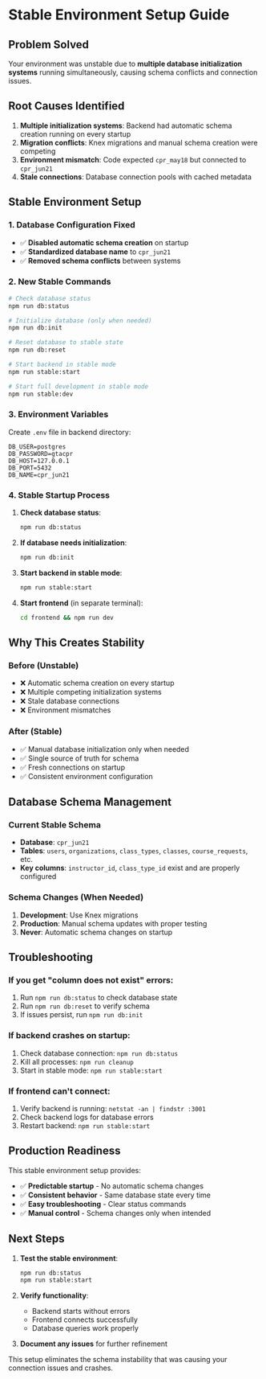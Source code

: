 # Stable Environment Setup Guide

## Problem Solved

Your environment was unstable due to **multiple database initialization systems** running simultaneously, causing schema conflicts and connection issues.

## Root Causes Identified

1. **Multiple initialization systems**: Backend had automatic schema creation running on every startup
2. **Migration conflicts**: Knex migrations and manual schema creation were competing
3. **Environment mismatch**: Code expected `cpr_may18` but connected to `cpr_jun21`
4. **Stale connections**: Database connection pools with cached metadata

## Stable Environment Setup

### 1. Database Configuration Fixed

- ✅ **Disabled automatic schema creation** on startup
- ✅ **Standardized database name** to `cpr_jun21`
- ✅ **Removed schema conflicts** between systems

### 2. New Stable Commands

```bash
# Check database status
npm run db:status

# Initialize database (only when needed)
npm run db:init

# Reset database to stable state
npm run db:reset

# Start backend in stable mode
npm run stable:start

# Start full development in stable mode
npm run stable:dev
```

### 3. Environment Variables

Create `.env` file in backend directory:

```env
DB_USER=postgres
DB_PASSWORD=gtacpr
DB_HOST=127.0.0.1
DB_PORT=5432
DB_NAME=cpr_jun21
```

### 4. Stable Startup Process

1. **Check database status**:
   ```bash
   npm run db:status
   ```

2. **If database needs initialization**:
   ```bash
   npm run db:init
   ```

3. **Start backend in stable mode**:
   ```bash
   npm run stable:start
   ```

4. **Start frontend** (in separate terminal):
   ```bash
   cd frontend && npm run dev
   ```

## Why This Creates Stability

### Before (Unstable)
- ❌ Automatic schema creation on every startup
- ❌ Multiple competing initialization systems
- ❌ Stale database connections
- ❌ Environment mismatches

### After (Stable)
- ✅ Manual database initialization only when needed
- ✅ Single source of truth for schema
- ✅ Fresh connections on startup
- ✅ Consistent environment configuration

## Database Schema Management

### Current Stable Schema
- **Database**: `cpr_jun21`
- **Tables**: `users`, `organizations`, `class_types`, `classes`, `course_requests`, etc.
- **Key columns**: `instructor_id`, `class_type_id` exist and are properly configured

### Schema Changes (When Needed)
1. **Development**: Use Knex migrations
2. **Production**: Manual schema updates with proper testing
3. **Never**: Automatic schema changes on startup

## Troubleshooting

### If you get "column does not exist" errors:
1. Run `npm run db:status` to check database state
2. Run `npm run db:reset` to verify schema
3. If issues persist, run `npm run db:init`

### If backend crashes on startup:
1. Check database connection: `npm run db:status`
2. Kill all processes: `npm run cleanup`
3. Start in stable mode: `npm run stable:start`

### If frontend can't connect:
1. Verify backend is running: `netstat -an | findstr :3001`
2. Check backend logs for database errors
3. Restart backend: `npm run stable:start`

## Production Readiness

This stable environment setup provides:
- ✅ **Predictable startup** - No automatic schema changes
- ✅ **Consistent behavior** - Same database state every time
- ✅ **Easy troubleshooting** - Clear status commands
- ✅ **Manual control** - Schema changes only when intended

## Next Steps

1. **Test the stable environment**:
   ```bash
   npm run db:status
   npm run stable:start
   ```

2. **Verify functionality**:
   - Backend starts without errors
   - Frontend connects successfully
   - Database queries work properly

3. **Document any issues** for further refinement

This setup eliminates the schema instability that was causing your connection issues and crashes. 